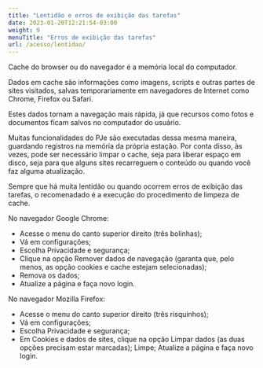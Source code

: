 ```yaml
---
title: "Lentidão e erros de exibição das tarefas"
date: 2023-01-20T12:21:54-03:00
weight: 9
menuTitle: "Erros de exibição das tarefas"
url: /acesso/lentidao/
---
```


Cache do browser ou do navegador é a memória local do computador. 

Dados em cache são informações como imagens, scripts e outras partes de sites visitados, salvas temporariamente em navegadores de Internet como Chrome, Firefox ou Safari. 

Estes dados tornam a navegação mais rápida, já que recursos como fotos e documentos ficam salvos no computador do usuário.

Muitas funcionalidades do PJe são executadas dessa mesma maneira, guardando registros na memória da própria estação. Por conta disso, às vezes, pode ser necessário limpar o cache, seja para liberar espaço em disco, seja para que alguns sites recarreguem o conteúdo ou quando você faz alguma atualização.

Sempre que há muita lentidão ou quando ocorrem erros de exibição das tarefas, o recomenadado é a execução do procedimento de limpeza de cache.

No navegador Google Chrome:
+ Acesse o menu do canto superior direito (três bolinhas);
+ Vá em configurações;
+ Escolha Privacidade e segurança;
+ Clique na opção Remover dados de navegação (garanta que, pelo menos, as opção cookies e cache estejam selecionadas);
+ Remova os dados;
+ Atualize a página e faça novo login.


No navegador Mozilla Firefox:
+ Acesse o menu do canto superior direito (três risquinhos); 
+ Vá em configurações;
+ Escolha Privacidade e segurança;
+ Em Cookies e dados de sites, clique na opção Limpar dados (as duas opções precisam estar marcadas);
Limpe;
Atualize a página e faça novo login.

